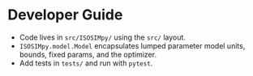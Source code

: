 # Developer Guide

- Code lives in `src/ISOSIMpy/` using the `src/` layout.
- `ISOSIMpy.model.Model` encapsulates lumped parameter model units, bounds, fixed params, and the optimizer.
- Add tests in `tests/` and run with `pytest`.
